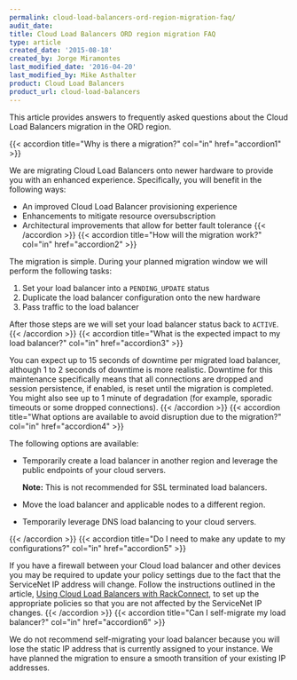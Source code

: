 ```yaml
---
permalink: cloud-load-balancers-ord-region-migration-faq/
audit_date:
title: Cloud Load Balancers ORD region migration FAQ
type: article
created_date: '2015-08-18'
created_by: Jorge Miramontes
last_modified_date: '2016-04-20'
last_modified_by: Mike Asthalter
product: Cloud Load Balancers
product_url: cloud-load-balancers
---
```


This article provides answers to frequently asked questions about the
Cloud Load Balancers migration in the ORD region.

{{< accordion title="Why is there a migration?" col="in" href="accordion1" >}}

We are migrating Cloud Load Balancers onto newer hardware to provide you
with an enhanced experience. Specifically, you will benefit in the
following ways:

-   An improved Cloud Load Balancer provisioning experience
-   Enhancements to mitigate resource oversubscription
-   Architectural improvements that allow for better fault tolerance
{{< /accordion >}}
{{< accordion title="How will the migration work?" col="in" href="accordion2" >}}

The migration is simple. During your planned migration window we will
perform the following tasks:

1.  Set your load balancer into a `PENDING_UPDATE` status
2.  Duplicate the load balancer configuration onto the new hardware
3.  Pass traffic to the load balancer

After those steps are we will set your load balancer status back to
`ACTIVE`.
{{< /accordion >}}
{{< accordion title="What is the expected impact to my load balancer?" col="in" href="accordion3" >}}

You can expect up to 15 seconds of downtime per migrated load balancer,
although 1 to 2 seconds of downtime is more realistic. Downtime for this
maintenance specifically means that all connections are dropped and
session persistence, if enabled, is reset until the migration is
completed. You might also see up to 1 minute of degradation (for
example, sporadic timeouts or some dropped connections).
{{< /accordion >}}
{{< accordion title="What options are available to avoid disruption due to the migration?" col="in" href="accordion4" >}}

The following options are available:

-   Temporarily create a load balancer in another region and leverage
    the public endpoints of your cloud servers.

    **Note:** This is not
    recommended for SSL terminated load balancers.

-   Move the load balancer and applicable nodes to a different region.
-   Temporarily leverage DNS load balancing to your cloud servers.

{{< /accordion >}}
{{< accordion title="Do I need to make any update to my configurations?" col="in" href="accordion5" >}}

If you have a firewall between your Cloud load balancer and other
devices you may be required to update your policy settings due to the
fact that the ServiceNet IP address will change. Follow the instructions
outlined in the article, [Using Cloud Load Balancers with RackConnect](/how-to/using-cloud-load-balancers-with-rackconnect),
to set up the appropriate policies so that you are not affected by the
ServiceNet IP changes.
{{< /accordion >}}
{{< accordion title="Can I self-migrate my load balancer?" col="in" href="accordion6" >}}

We do not recommend self-migrating your load balancer because you will
lose the static IP address that is currently assigned to your instance.
We have planned the migration to ensure a smooth transition of your
existing IP addresses.
